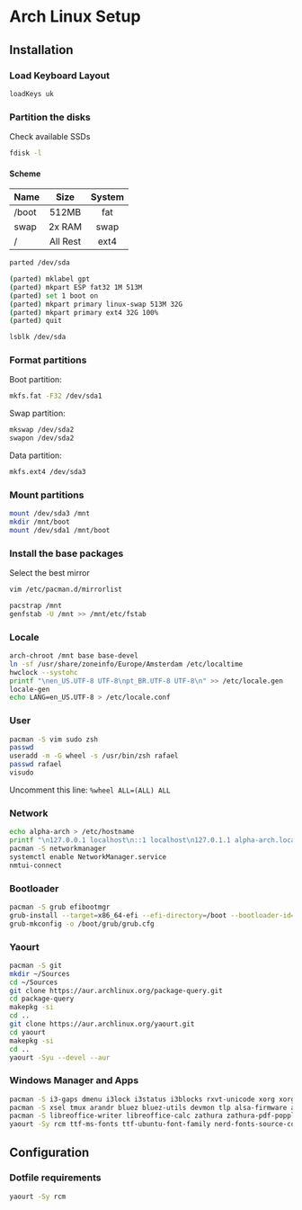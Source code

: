 # Arch Linux Setup

## Installation

### Load Keyboard Layout
```bash
loadKeys uk
```

### Partition the disks

Check available SSDs

```bash
fdisk -l
```

#### Scheme

| Name   | Size        | System |
| ------ |:-----------:|:------:|
| /boot  | 512MB       | fat    |
| swap   | 2x RAM      | swap   |
| /      | All Rest    | ext4   |

```bash
parted /dev/sda

(parted) mklabel gpt
(parted) mkpart ESP fat32 1M 513M
(parted) set 1 boot on
(parted) mkpart primary linux-swap 513M 32G
(parted) mkpart primary ext4 32G 100%
(parted) quit

lsblk /dev/sda
```

### Format partitions

Boot partition:
```bash
mkfs.fat -F32 /dev/sda1
```

Swap partition:
```bash
mkswap /dev/sda2
swapon /dev/sda2
```

Data partition:
```bash
mkfs.ext4 /dev/sda3
```

### Mount partitions

```bash
mount /dev/sda3 /mnt
mkdir /mnt/boot
mount /dev/sda1 /mnt/boot
```

### Install the base packages

Select the best mirror
```bash
vim /etc/pacman.d/mirrorlist
```

```bash
pacstrap /mnt
genfstab -U /mnt >> /mnt/etc/fstab
```

### Locale

```bash
arch-chroot /mnt base base-devel
ln -sf /usr/share/zoneinfo/Europe/Amsterdam /etc/localtime
hwclock --systohc
printf "\nen_US.UTF-8 UTF-8\npt_BR.UTF-8 UTF-8\n" >> /etc/locale.gen
locale-gen
echo LANG=en_US.UTF-8 > /etc/locale.conf
```

### User
```bash
pacman -S vim sudo zsh
passwd
useradd -m -G wheel -s /usr/bin/zsh rafael
passwd rafael
visudo
```
Uncomment this line: `%wheel ALL=(ALL) ALL`

### Network
```bash
echo alpha-arch > /etc/hostname
printf "\n127.0.0.1 localhost\n::1 localhost\n127.0.1.1 alpha-arch.localdomain alpha-arch" >> /etc/hosts
pacman -S networkmanager
systemctl enable NetworkManager.service
nmtui-connect
```

### Bootloader
```bash
pacman -S grub efibootmgr
grub-install --target=x86_64-efi --efi-directory=/boot --bootloader-id=grub
grub-mkconfig -o /boot/grub/grub.cfg
```

### Yaourt
```bash
pacman -S git
mkdir ~/Sources
cd ~/Sources
git clone https://aur.archlinux.org/package-query.git
cd package-query
makepkg -si
cd ..
git clone https://aur.archlinux.org/yaourt.git
cd yaourt
makepkg -si
cd ..
yaourt -Syu --devel --aur
```

### Windows Manager and Apps
```bash
pacman -S i3-gaps dmenu i3lock i3status i3blocks rxvt-unicode xorg xorg-xinit
pacman -S xsel tmux arandr bluez bluez-utils devmon tlp alsa-firmware alsa-utils alsa-plugins pulseaudio-alsa pulseaudio acpi sysstat lxappearance
pacman -S libreoffice-writer libreoffice-calc zathura zathura-pdf-poppler imagemagick gimp playerctl pavucontrol
yaourt -Sy rcm ttf-ms-fonts ttf-ubuntu-font-family nerd-fonts-source-code-pro xfce-theme-greybird
```

## Configuration

### Dotfile requirements

```bash
yaourt -Sy rcm
```
